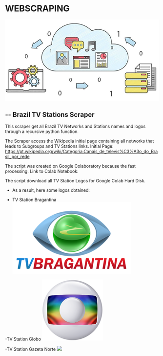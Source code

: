 # WEBSCRAPING

![](images/webscrapping.png)







-- Brazil TV Stations Scraper
---------------------


This scraper get all Brazil TV Networks and Stations names and logos through a recursive python function.

The Scraper access the Wikipedia initial page containing all networks that leads to Subgroups and TV Stations links.
Initial Page: https://pt.wikipedia.org/wiki/Categoria:Canais_de_televis%C3%A3o_do_Brasil_por_rede

The script was created on Google Colaboratory because the fast processing.
Link to Colab Notebook:

The script download all TV Station Logos for Google Colab Hard Disk.


- As a result, here some logos obtained:

- TV Station Bragantina
![](images/1.TV_Bragantina_Logo.png)

-TV Station Globo
![](images/1.200px-Logotipo_da_Rede_Globo.png)

-TV Station Gazeta Norte
![](images/3.Ve%C3%ADculo_250x200px_TV-Gazeta-Norte.jpg)
